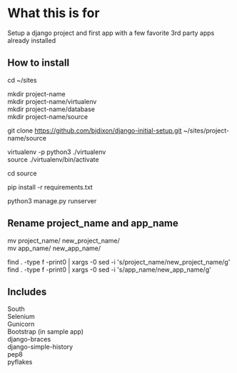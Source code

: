 What this is for
================

Setup a django project and first app with a few favorite 3rd party apps already installed

How to install
--------------

cd ~/sites  

mkdir project-name  
mkdir project-name/virtualenv  
mkdir project-name/database  
mkdir project-name/source  

git clone https://github.com/bjdixon/django-initial-setup.git ~/sites/project-name/source

virtualenv -p python3 ./virtualenv  
source ./virtualenv/bin/activate

cd source

pip install -r requirements.txt

python3 manage.py runserver

Rename project_name and app_name  
-----------------------------------------------
mv project_name/ new_project_name/  
mv app_name/ new_app_name/  

find . -type f -print0 | xargs -0 sed -i 's/project_name/new_project_name/g'  
find . -type f -print0 | xargs -0 sed -i 's/app_name/new_app_name/g'  

Includes
--------

South  
Selenium  
Gunicorn  
Bootstrap (in sample app)  
django-braces  
django-simple-history  
pep8  
pyflakes  
